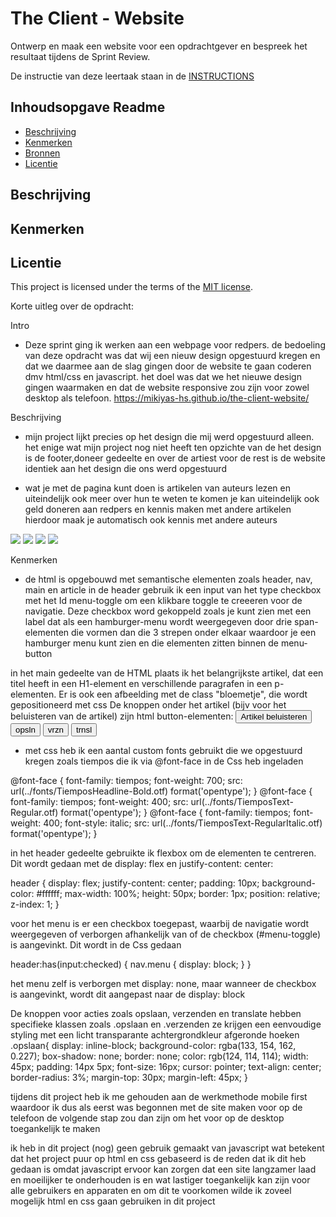 # The Client - Website

Ontwerp en maak een website voor een opdrachtgever en bespreek het resultaat tijdens de Sprint Review.

De instructie van deze leertaak staan in de [INSTRUCTIONS](https://github.com/fdnd-task/the-client-website/blob/main/docs/INSTRUCTIONS.md)



## Inhoudsopgave Readme

  * [Beschrijving](#beschrijving)
  * [Kenmerken](#kenmerken)
  * [Bronnen](#bronnen)
  * [Licentie](#licentie)

## Beschrijving
<!-- In de Beschrijving staat hoe je project er uit ziet, hoe het werkt en wat je er mee kan. -->
<!-- Voeg een mooie poster visual toe 📸 -->
<!-- Voeg een link toe naar Github Pages 🌐-->

## Kenmerken
<!-- Bij Kenmerken staat welke technieken zijn gebruikt en hoe. Wat is de HTML structuur? Wat zijn de belangrijkste dingen in CSS? Wat is er met Javascript gedaan en hoe? Misschien heb je een framwork of library gebruikt? -->



## Licentie

This project is licensed under the terms of the [MIT license](./LICENSE).


Korte uitleg over de opdracht:

Intro 
- Deze sprint ging ik werken aan een webpage voor redpers. de bedoeling van deze opdracht was dat wij een nieuw design opgestuurd kregen en dat we daarmee aan de slag gingen door de website te gaan coderen dmv html/css en javascript. het doel was dat we het nieuwe design gingen waarmaken en dat de website responsive zou zijn voor zowel desktop als telefoon. https://mikiyas-hs.github.io/the-client-website/

Beschrijving 
- mijn project lijkt precies op het design die mij werd opgestuurd alleen. het enige wat mijn project nog niet heeft ten opzichte van de het design is de footer,doneer gedeelte en over de artiest voor de rest is de website identiek aan het design die ons werd opgestuurd 

- wat je met de pagina kunt doen is artikelen van auteurs lezen en uiteindelijk ook meer over hun te weten te komen je kan uiteindelijk ook geld doneren aan redpers en kennis maken met andere artikelen hierdoor maak je automatisch ook kennis met andere auteurs 
<img src="/images/Schermafbeelding 2024-10-10 002929.png">
<img src="/images/Schermafbeelding 2024-10-10 002412.png">
<img src="/images/Schermafbeelding 2024-10-10 002946.png">
<img src="/images/Schermafbeelding 2024-10-10 003139.png">

Kenmerken 
- de html is opgebouwd met semantische elementen zoals header, nav, main en article in de header gebruik ik een input van het type checkbox met het Id menu-toggle om een klikbare toggle te creeeren voor de navigatie. Deze checkbox word gekoppeld zoals je kunt zien met een label dat als een hamburger-menu wordt weergegeven door drie span-elementen die vormen dan die 3 strepen onder elkaar waardoor je een hamburger menu kunt zien en die elementen zitten binnen de menu-button
<label for="menu-toggle" class="menu-button">
                <span></span>
                <span></span>
                <span></span>
            </label>

in het main gedeelte van de HTML plaats ik het belangrijkste artikel, dat een titel heeft in een H1-element en verschillende paragrafen in een p-elementen. Er is ook een afbeelding met de class "bloemetje", die wordt gepositioneerd met css De knoppen onder het artikel (bijv voor het beluisteren van de artikel) zijn html button-elementen:
 <button>Artikel beluisteren</button>
        <button class="opslaan">opsln</button>
        <button class="verzenden">vrzn</button>
        <button class="translate">trnsl</button>


- met css heb ik een aantal custom fonts gebruikt die we opgestuurd kregen zoals tiempos die ik via @font-face in de Css heb ingeladen

@font-face {
    font-family: tiempos;
    font-weight: 700;
    src: url(../fonts/TiemposHeadline-Bold.otf) format('opentype');
}
@font-face {
    font-family: tiempos;
    font-weight: 400;
    src: url(../fonts/TiemposText-Regular.otf) format('opentype');
}
@font-face {
    font-family: tiempos;
    font-weight: 400; 
    font-style: italic;
    src: url(../fonts/TiemposText-RegularItalic.otf) format('opentype');
}

in het header gedeelte gebruikte ik flexbox om de elementen te centreren. Dit wordt gedaan met de display: flex en justify-content: center:

header {
    display: flex;
    justify-content: center;
    padding: 10px;
    background-color: #ffffff;
    max-width: 100%;
    height: 50px;
    border: 1px;
    position: relative;
    z-index: 1;
}

voor het menu is er een checkbox toegepast, waarbij de navigatie wordt weergegeven of verborgen afhankelijk van of de checkbox (#menu-toggle) is aangevinkt. Dit wordt in de Css gedaan

header:has(input:checked) {
    nav.menu {
        display: block;
    }
}

het menu zelf is verborgen met display: none, maar wanneer de checkbox is aangevinkt, wordt dit aangepast naar de display: block 

De knoppen voor acties zoals opslaan, verzenden en translate hebben specifieke klassen zoals .opslaan en .verzenden ze krijgen een eenvoudige styling met een licht transparante achtergrondkleur afgeronde hoeken 
.opslaan{
    display: inline-block;
    background-color: rgba(133, 154, 162, 0.227);
    box-shadow: none;
    border: none;
    color: rgb(124, 114, 114);
    width: 45px;
    padding: 14px 5px;
    font-size: 16px;
    cursor: pointer;
    text-align: center;
    border-radius: 3%;
    margin-top: 30px;
    margin-left: 45px; 
}

 tijdens dit project heb ik me gehouden aan de werkmethode mobile first waardoor ik dus als eerst was begonnen met de site maken voor op de telefoon de volgende stap zou dan zijn om het voor op de desktop toegankelijk te maken 

 ik heb in dit project (nog) geen gebruik gemaakt van javascript wat betekent dat het project puur op html en css gebaseerd is de reden dat ik dit heb gedaan is omdat javascript ervoor kan zorgen dat een site langzamer laad en moeilijker te onderhouden is en wat lastiger toegankelijk kan zijn voor alle gebruikers en apparaten en om dit te voorkomen wilde ik zoveel mogelijk html en css gaan gebruiken in dit project 
